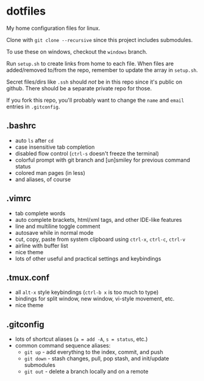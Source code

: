 dotfiles
========

My home configuration files for linux.

Clone with `git clone --recursive` since this project includes submodules.

To use these on windows, checkout the `windows` branch.

Run `setup.sh` to create links from home to each file.
When files are added/removed to/from the repo, remember to update the array
in `setup.sh`.

Secret files/dirs like `.ssh` should *not* be in this repo since it's public on
github. There should be a separate private repo for those.

If you fork this repo, you'll probably want to change the `name` and `email`
entries in `.gitconfig`.

.bashrc
-------
- auto `ls` after `cd`
- case insensitive tab completion
- disabled flow control (`ctrl-s` doesn't freeze the terminal)
- colorful prompt with git branch and [un]smiley for previous command status
- colored man pages (in less)
- and aliases, of course

.vimrc
------
- tab complete words
- auto complete brackets, html/xml tags, and other IDE-like features
- line and multiline toggle comment
- autosave while in normal mode
- cut, copy, paste from system clipboard using `ctrl-x`, `ctrl-c`, `ctrl-v`
- airline with buffer list
- nice theme
- lots of other useful and practical settings and keybindings

.tmux.conf
----------
- all `alt-x` style keybindings (`ctrl-b x` is too much to type)
- bindings for split window, new window, vi-style movement, etc.
- nice theme

.gitconfig
----------
- lots of shortcut aliases (`a = add -A`, `s = status`, etc.)
- common command sequence aliases:
  - `git up`   - add everything to the index, commit, and push
  - `git down` - stash changes, pull, pop stash, and init/update submodules
  - `git out`  - delete a branch locally and on a remote

